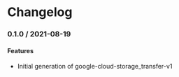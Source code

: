 # Changelog

### 0.1.0 / 2021-08-19

#### Features

* Initial generation of google-cloud-storage_transfer-v1
